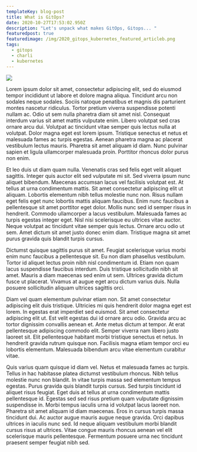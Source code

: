 ```yaml
---
templateKey: blog-post
title: What is GitOps?
date: 2020-10-27T17:53:02.950Z
description: "Let's unpack what makes GitOps, Gitops... "
featuredpost: true
featuredimage: /img/2020_gitops_kubernetes_featured_articleb.png
tags:
  - gitops
  - charli
  - kubernetes
---
```

![](/img/2020_gitops_kubernetes_featured_articleb.png)

Lorem ipsum dolor sit amet, consectetur adipiscing elit, sed do eiusmod tempor incididunt ut labore et dolore magna aliqua. Tincidunt arcu non sodales neque sodales. Sociis natoque penatibus et magnis dis parturient montes nascetur ridiculus. Tortor pretium viverra suspendisse potenti nullam ac. Odio ut sem nulla pharetra diam sit amet nisl. Consequat interdum varius sit amet mattis vulputate enim. Libero volutpat sed cras ornare arcu dui. Volutpat ac tincidunt vitae semper quis lectus nulla at volutpat. Dolor magna eget est lorem ipsum. Tristique senectus et netus et malesuada fames ac turpis egestas. Aenean pharetra magna ac placerat vestibulum lectus mauris. Pharetra sit amet aliquam id diam. Nunc pulvinar sapien et ligula ullamcorper malesuada proin. Porttitor rhoncus dolor purus non enim.

Et leo duis ut diam quam nulla. Venenatis cras sed felis eget velit aliquet sagittis. Integer quis auctor elit sed vulputate mi sit. Sed viverra ipsum nunc aliquet bibendum. Maecenas accumsan lacus vel facilisis volutpat est. At tellus at urna condimentum mattis. Sit amet consectetur adipiscing elit ut aliquam. Lobortis elementum nibh tellus molestie nunc non. Risus nullam eget felis eget nunc lobortis mattis aliquam faucibus. Enim nunc faucibus a pellentesque sit amet porttitor eget dolor. Mollis nunc sed id semper risus in hendrerit. Commodo ullamcorper a lacus vestibulum. Malesuada fames ac turpis egestas integer eget. Nisl nisi scelerisque eu ultrices vitae auctor. Neque volutpat ac tincidunt vitae semper quis lectus. Ornare arcu odio ut sem. Amet dictum sit amet justo donec enim diam. Tristique magna sit amet purus gravida quis blandit turpis cursus.

Dictumst quisque sagittis purus sit amet. Feugiat scelerisque varius morbi enim nunc faucibus a pellentesque sit. Eu non diam phasellus vestibulum. Tortor id aliquet lectus proin nibh nisl condimentum id. Etiam non quam lacus suspendisse faucibus interdum. Duis tristique sollicitudin nibh sit amet. Mauris a diam maecenas sed enim ut sem. Ultrices gravida dictum fusce ut placerat. Vivamus at augue eget arcu dictum varius duis. Nulla posuere sollicitudin aliquam ultrices sagittis orci.

Diam vel quam elementum pulvinar etiam non. Sit amet consectetur adipiscing elit duis tristique. Ultricies mi quis hendrerit dolor magna eget est lorem. In egestas erat imperdiet sed euismod. Sit amet consectetur adipiscing elit ut. Est velit egestas dui id ornare arcu odio. Gravida arcu ac tortor dignissim convallis aenean et. Ante metus dictum at tempor. At erat pellentesque adipiscing commodo elit. Semper viverra nam libero justo laoreet sit. Elit pellentesque habitant morbi tristique senectus et netus. In hendrerit gravida rutrum quisque non. Facilisis magna etiam tempor orci eu lobortis elementum. Malesuada bibendum arcu vitae elementum curabitur vitae.

Quis varius quam quisque id diam vel. Netus et malesuada fames ac turpis. Tellus in hac habitasse platea dictumst vestibulum rhoncus. Nibh tellus molestie nunc non blandit. In vitae turpis massa sed elementum tempus egestas. Purus gravida quis blandit turpis cursus. Sed turpis tincidunt id aliquet risus feugiat. Eget duis at tellus at urna condimentum mattis pellentesque id. Egestas sed sed risus pretium quam vulputate dignissim suspendisse in. Morbi tempus iaculis urna id volutpat lacus laoreet non. Pharetra sit amet aliquam id diam maecenas. Eros in cursus turpis massa tincidunt dui. Ac auctor augue mauris augue neque gravida. Orci dapibus ultrices in iaculis nunc sed. Id neque aliquam vestibulum morbi blandit cursus risus at ultrices. Vitae congue mauris rhoncus aenean vel elit scelerisque mauris pellentesque. Fermentum posuere urna nec tincidunt praesent semper feugiat nibh sed.